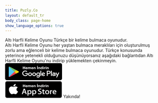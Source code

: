 ```yaml
---
title: Puzly.Co
layout: default_tr
body_class: page-home
show_language_options: true
---
```


<section class="section download-section">
	<div class="container">
		<div class="section-content">
			<div class="section-title">
				<span>Altı Harfli Kelime Oyunu</span> Türkçe bir kelime bulmaca oyunudur.
			</div>
			<div class="section-text">
				<span>Altı Harfli Kelime Oyunu</span> her yaştan bulmaca meraklıları için oluşturulmuş zorlu ama eğlenceli bir kelime bulmaca oyunudur. Türkçe konusunda yeterince yetenekli olduğunuzu düşünüyorsanız aşağıdaki bağlantıdan <span>Altı Harfli Kelime Oyunu</span>'nu indirip yüklemekten çekinmeyin.
			</div>
			<div class="section-badge">
				<a href="https://play.google.com/store/apps/details?id=co.puzly.ahko" target="_blank"><img alt="Get it on Google Play" id="logo-img" width="188" height="56" src="/images/google-play-badge-tr.png" /></a>
				<div class="app-badge-container">
					<img alt="Get it on App Store" id="logo-img" width="188" height="56" src="/images/app-store-badge-tr.png" />
					<span>Yakında!</span>
				</div>
			</div>
		</div>
	</div>
</section>